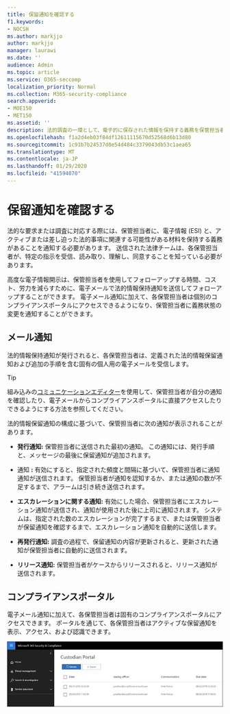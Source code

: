 ```yaml
---
title: 保留通知を確認する
f1.keywords:
- NOCSH
ms.author: markjjo
author: markjjo
manager: laurawi
ms.date: ''
audience: Admin
ms.topic: article
ms.service: O365-seccomp
localization_priority: Normal
ms.collection: M365-security-compliance
search.appverid:
- MOE150
- MET150
ms.assetid: ''
description: 法的調査の一環として、電子的に保存された情報を保持する義務を保管担当者に通知する必要があります。 上級電子情報開示を使用すると、保留通知プロセスを簡単に管理できます。
ms.openlocfilehash: f1a2d4eb03f84df12611115670d52568d6b13d80
ms.sourcegitcommit: 1c91b7b24537d0e54d484c3379043db53c1aea65
ms.translationtype: MT
ms.contentlocale: ja-JP
ms.lasthandoff: 01/29/2020
ms.locfileid: "41594070"
---
```

# <a name="acknowledge-a-hold-notification"></a>保留通知を確認する

法的な要求または調査に対応する際には、保管担当者に、電子情報 (ESI) と、アクティブまたは差し迫った法的事項に関連する可能性がある材料を保持する義務があることを通知する必要があります。 送信された法律チームは、各保管担当者が、特定の指示を受信、読み取り、理解し、同意することを知っている必要があります。

高度な電子情報開示は、保管担当者を使用してフォローアップする時間、コスト、労力を減らすために、電子メールで法的情報保持通知を送信してフォローアップすることができます。 電子メール通知に加えて、各保管担当者は個別のコンプライアンスポータルにアクセスできるようになり、保管担当者に義務状態の変更を通知することができます。

## <a name="email-notifications"></a>メール通知

法的情報保持通知が発行されると、各保管担当者は、定義された法的情報保留通知および追加の手順を含む固有の個人用の電子メールを受信します。 

> [!TIP]
> 組み込みの[コミュニケーションエディター](using-communications-editor.md)を使用して、保管担当者が自分の通知を確認したり、電子メールからコンプライアンスポータルに直接アクセスしたりできるようにする方法を参照してください。

法的情報保留通知の構成に基づいて、保管担当者に次の通知が表示されることがあります。 

- **発行通知:** 保管担当者に送信された最初の通知。 この通知には、発行手順と、メッセージの最後に保留通知が追加されます。

- 通知 **:** 有効にすると、指定された頻度と間隔に基づいて、保管担当者に通知通知が送信されます。 保管担当者が通知を認知するか、または通知の数が不足するまで、アラームは引き続き送信されます。

- **エスカレーションに関する通知:** 有効にした場合、保管担当者にエスカレーション通知が送信され、通知が使用された後に上司に通知されます。 システムは、指定された数のエスカレーションが完了するまで、または保管担当者が保留通知を確認するまで、エスカレーション通知を自動的に送信します。

- **再発行通知:** 調査の過程で、保留通知の内容が更新されると、更新された通知が保管担当者に自動的に送信されます。

- **リリース通知:** 保管担当者がケースからリリースされると、リリース通知が送信されます。 

## <a name="compliance-portal"></a>コンプライアンスポータル

電子メール通知に加えて、各保管担当者は固有のコンプライアンスポータルにアクセスできます。 ポータルを通じて、各保管担当者はアクティブな保留通知を表示、アクセス、および認識できます。

![保管担当者のコンプライアンスポータル](media/CustodianPortal.jpg)
